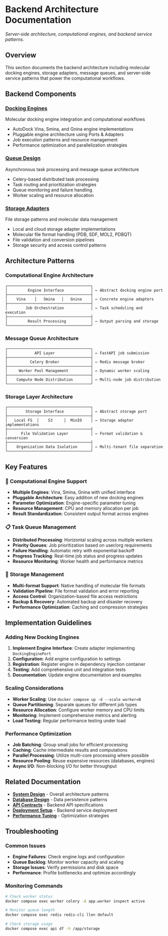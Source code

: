 # Backend Architecture Documentation

*Server-side architecture, computational engines, and backend service patterns.*

## Overview

This section documents the backend architecture including molecular docking engines, storage adapters, message queues, and server-side service patterns that power the computational workflows.

## Backend Components

### **[Docking Engines](docking-engines.md)**
Molecular docking engine integration and computational workflows
- AutoDock Vina, Smina, and Gnina engine implementations
- Pluggable engine architecture using Ports & Adapters
- Job execution patterns and resource management
- Performance optimization and parallelization strategies

### **[Queue Design](queue-design.md)**
Asynchronous task processing and message queue architecture
- Celery-based distributed task processing
- Task routing and prioritization strategies
- Queue monitoring and failure handling
- Worker scaling and resource allocation

### **[Storage Adapters](storage-adapters.md)**
File storage patterns and molecular data management
- Local and cloud storage adapter implementations
- Molecular file format handling (PDB, SDF, MOL2, PDBQT)
- File validation and conversion pipelines
- Storage security and access control patterns

## Architecture Patterns

### Computational Engine Architecture
```
┌─────────────────────────────────────┐
│         Engine Interface            │ ← Abstract docking engine port
├─────────────────────────────────────┤
│    Vina    │   Smina   │   Gnina    │ ← Concrete engine adapters
├─────────────────────────────────────┤
│        Job Orchestration            │ ← Task scheduling and execution
├─────────────────────────────────────┤
│         Result Processing           │ ← Output parsing and storage
└─────────────────────────────────────┘
```

### Message Queue Architecture
```
┌─────────────────────────────────────┐
│            API Layer                │ ← FastAPI job submission
├─────────────────────────────────────┤
│          Celery Broker              │ ← Redis message broker
├─────────────────────────────────────┤
│     Worker Pool Management          │ ← Dynamic worker scaling
├─────────────────────────────────────┤
│    Compute Node Distribution        │ ← Multi-node job distribution
└─────────────────────────────────────┘
```

### Storage Layer Architecture
```
┌─────────────────────────────────────┐
│        Storage Interface            │ ← Abstract storage port
├─────────────────────────────────────┤
│   Local FS  │    S3     │  MinIO    │ ← Storage adapter implementations
├─────────────────────────────────────┤
│      File Validation Layer          │ ← Format validation & conversion
├─────────────────────────────────────┤
│    Organization Data Isolation      │ ← Multi-tenant file separation
└─────────────────────────────────────┘
```

## Key Features

### 🧮 **Computational Engine Support**
- **Multiple Engines**: Vina, Smina, Gnina with unified interface
- **Pluggable Architecture**: Easy addition of new docking engines
- **Parameter Optimization**: Engine-specific parameter tuning
- **Resource Management**: CPU and memory allocation per job
- **Result Standardization**: Consistent output format across engines

### 📋 **Task Queue Management**
- **Distributed Processing**: Horizontal scaling across multiple workers
- **Priority Queues**: Job prioritization based on user/org requirements
- **Failure Handling**: Automatic retry with exponential backoff
- **Progress Tracking**: Real-time job status and progress updates
- **Resource Monitoring**: Worker health and performance metrics

### 💾 **Storage Management**
- **Multi-format Support**: Native handling of molecular file formats
- **Validation Pipeline**: File format validation and error reporting
- **Access Control**: Organization-based file access restrictions
- **Backup & Recovery**: Automated backup and disaster recovery
- **Performance Optimization**: Caching and compression strategies

## Implementation Guidelines

### Adding New Docking Engines
1. **Implement Engine Interface**: Create adapter implementing `DockingEnginePort`
2. **Configuration**: Add engine configuration to settings
3. **Registration**: Register engine in dependency injection container
4. **Testing**: Add comprehensive unit and integration tests
5. **Documentation**: Update engine documentation and examples

### Scaling Considerations
- **Worker Scaling**: Use `docker compose up -d --scale worker=N`
- **Queue Partitioning**: Separate queues for different job types
- **Resource Allocation**: Configure worker memory and CPU limits
- **Monitoring**: Implement comprehensive metrics and alerting
- **Load Testing**: Regular performance testing under load

### Performance Optimization
- **Job Batching**: Group small jobs for efficient processing
- **Caching**: Cache intermediate results and computations
- **Parallel Processing**: Utilize multi-core processing where possible
- **Resource Pooling**: Reuse expensive resources (databases, engines)
- **Async I/O**: Non-blocking I/O for better throughput

## Related Documentation

- **[System Design](../system-design/README.md)** - Overall architecture patterns
- **[Database Design](../../database/README.md)** - Data persistence patterns
- **[API Contracts](../../api/contracts/rest-api.md)** - Backend API specifications
- **[Deployment Setup](../../deployment/docker/setup.md)** - Backend service deployment
- **[Performance Tuning](../../database/management/performance.md)** - Optimization strategies

## Troubleshooting

### Common Issues
- **Engine Failures**: Check engine logs and configuration
- **Queue Backlog**: Monitor worker capacity and scaling
- **Storage Issues**: Verify permissions and disk space
- **Performance**: Profile bottlenecks and optimize accordingly

### Monitoring Commands
```bash
# Check worker status
docker compose exec worker celery -A app.worker inspect active

# Monitor queue length
docker compose exec redis redis-cli llen default

# Check storage usage
docker compose exec api df -h /app/storage
```
